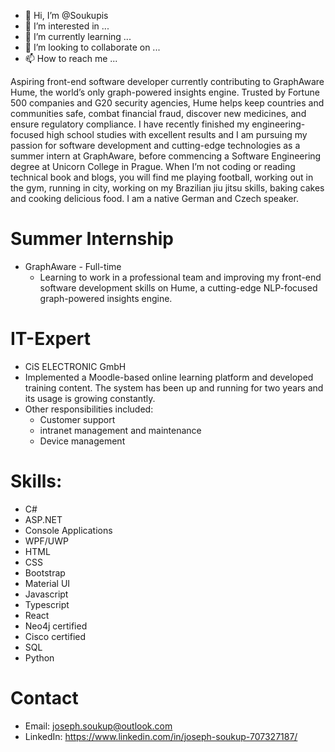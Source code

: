 - 👋 Hi, I’m @Soukupis
- 👀 I’m interested in ...
- 🌱 I’m currently learning ...
- 💞️ I’m looking to collaborate on ...
- 📫 How to reach me ...

Aspiring front-end software developer currently contributing to GraphAware Hume, the world’s only graph-powered insights engine. Trusted by Fortune 500 companies and G20 security agencies, Hume helps keep countries and communities safe, combat financial fraud, discover new medicines, and ensure regulatory compliance.
I have recently finished my engineering-focused high school studies with excellent results and I am pursuing my passion for software development and cutting-edge technologies as a summer intern at GraphAware, before commencing a Software Engineering degree at Unicorn College in Prague.
When I’m not coding or reading technical book and blogs, you will find me playing football, working out in the gym, running in city, working on my Brazilian jiu jitsu skills, baking cakes and cooking delicious food. I am a native German and Czech speaker.

# Summer Internship
* GraphAware - Full-time
  * Learning to work in a professional team and improving my front-end software development skills on Hume, a cutting-edge NLP-focused graph-powered insights engine.

# IT-Expert
* CiS ELECTRONIC GmbH
 * Implemented a Moodle-based online learning platform and developed training content. The system has been up and running for two years and its usage is growing constantly.
 * Other responsibilities included:
   * Customer support
   * intranet management and maintenance
   * Device management

# Skills:
* C#
* ASP.NET
* Console Applications
* WPF/UWP
* HTML
* CSS
* Bootstrap
* Material UI
* Javascript
* Typescript
* React
* Neo4j certified
* Cisco certified
* SQL
* Python

# Contact
* Email: joseph.soukup@outlook.com
* LinkedIn: https://www.linkedin.com/in/joseph-soukup-707327187/
